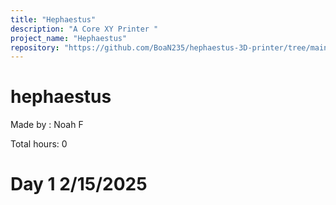 ```yaml
---
title: "Hephaestus"
description: "A Core XY Printer "
project_name: "Hephaestus"
repository: "https://github.com/BoaN235/hephaestus-3D-printer/tree/main"
---
```

# hephaestus
Made by : Noah F

Total hours: 0

# Day 1 2/15/2025
